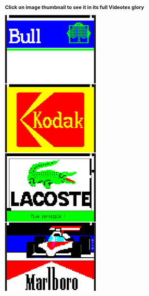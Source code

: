 ### Click on image thumbnail to see it in its full **Videotex** glory

[<img src="https://raw.githubusercontent.com/XReyRobert/VideotexPagesRepository/master//PagesVideotex/marques/.thumbnails/E.BULL.png" width="300">](http://www.lideal.com/miedit/minitel-loader.html?url=https://raw.githubusercontent.com/XReyRobert/VideotexPagesRepository/master//PagesVideotex/marques/E.BULL)
[<img src="https://raw.githubusercontent.com/XReyRobert/VideotexPagesRepository/master//PagesVideotex/marques/.thumbnails/E.KODAC.png" width="300">](http://www.lideal.com/miedit/minitel-loader.html?url=https://raw.githubusercontent.com/XReyRobert/VideotexPagesRepository/master//PagesVideotex/marques/E.KODAC)
[<img src="https://raw.githubusercontent.com/XReyRobert/VideotexPagesRepository/master//PagesVideotex/marques/.thumbnails/E.LACOSTE.png" width="300">](http://www.lideal.com/miedit/minitel-loader.html?url=https://raw.githubusercontent.com/XReyRobert/VideotexPagesRepository/master//PagesVideotex/marques/E.LACOSTE)
[<img src="https://raw.githubusercontent.com/XReyRobert/VideotexPagesRepository/master//PagesVideotex/marques/.thumbnails/E.MALBORO.png" width="300">](http://www.lideal.com/miedit/minitel-loader.html?url=https://raw.githubusercontent.com/XReyRobert/VideotexPagesRepository/master//PagesVideotex/marques/E.MALBORO)

